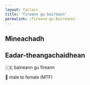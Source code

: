 ```yaml
---
layout: faclair
title: 'fireann gu boireann'
permalink: /fireann-gu-boireann/
---
```


## Mìneachadh

## Eadar-theangachaidhean

&#x1f1ee;&#x1f1ea; baineann gu fireann

&#x1f3f4;&#xe0067;&#xe0062;&#xe0065;&#xe006e;&#xe0067;&#xe007f; male to female (MTF)
